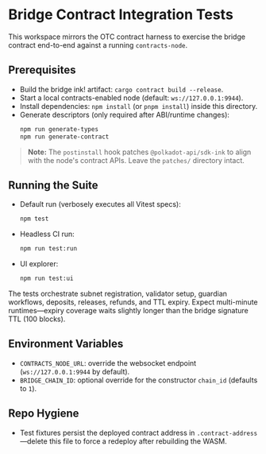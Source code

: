 # Bridge Contract Integration Tests

This workspace mirrors the OTC contract harness to exercise the bridge contract end-to-end against a running `contracts-node`.

## Prerequisites
- Build the bridge ink! artifact: `cargo contract build --release`.
- Start a local contracts-enabled node (default: `ws://127.0.0.1:9944`).
- Install dependencies: `npm install` (or `pnpm install`) inside this directory.
- Generate descriptors (only required after ABI/runtime changes):
  ```bash
  npm run generate-types
  npm run generate-contract
  ```

> **Note:** The `postinstall` hook patches `@polkadot-api/sdk-ink` to align with the node's contract APIs. Leave the `patches/` directory intact.

## Running the Suite
- Default run (verbosely executes all Vitest specs):
  ```bash
  npm test
  ```
- Headless CI run:
  ```bash
  npm run test:run
  ```
- UI explorer:
  ```bash
  npm run test:ui
  ```

The tests orchestrate subnet registration, validator setup, guardian workflows, deposits, releases, refunds, and TTL expiry. Expect multi-minute runtimes—expiry coverage waits slightly longer than the bridge signature TTL (100 blocks).

## Environment Variables
- `CONTRACTS_NODE_URL`: override the websocket endpoint (`ws://127.0.0.1:9944` by default).
- `BRIDGE_CHAIN_ID`: optional override for the constructor `chain_id` (defaults to `1`).

## Repo Hygiene
- Test fixtures persist the deployed contract address in `.contract-address`—delete this file to force a redeploy after rebuilding the WASM.
